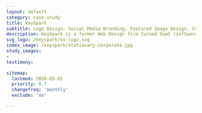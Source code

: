 ```yaml
---
layout: default
category: case-study
title: KeySpark
subtitle: Logo Design, Social Media Branding, Featured Image Design, Corporate Stationary, Custom Iconography
description: KeySpark is a former Web Design firm turned SaaS (software as a service) company. They enlisted So Magnetic to help them create a new, strong visual brand identity to reconnect with their original comapany vision and launch their venture as creators of incredibly useful software products.
svg_logo: /keyspark/ks-logo.svg
index_image: /keyspark/stationary-corporate.jpg
study_images:
-
testimony:

sitemap:
  lastmod: 2016-05-01
  priority: 0.7
  changefreq: 'monthly'
  exclude: 'no'

---
```

